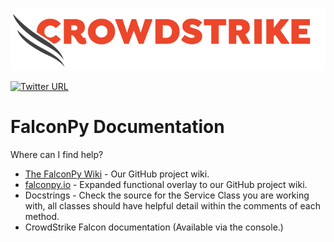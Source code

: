 ![CrowdStrike Falcon](https://raw.githubusercontent.com/CrowdStrike/falconpy/main/docs/asset/cs-logo.png)

[![Twitter URL](https://img.shields.io/twitter/url?label=Follow%20%40CrowdStrike&style=social&url=https%3A%2F%2Ftwitter.com%2FCrowdStrike)](https://twitter.com/CrowdStrike)

# FalconPy Documentation
Where can I find help?

- [The FalconPy Wiki](https://github.com/CrowdStrike/falconpy/wiki) - Our GitHub project wiki.
- [falconpy.io](https://falconpy.io) - Expanded functional overlay to our GitHub project wiki.
- Docstrings - Check the source for the Service Class you are working with, all classes should have helpful detail within the comments of each method.
- CrowdStrike Falcon documentation (Available via the console.)
